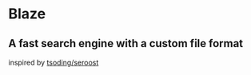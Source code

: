 # Blaze
## A fast search engine with a custom file format

inspired by [tsoding/seroost](https://github.com/tsoding/seroost)
